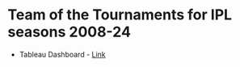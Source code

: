 # Team of the Tournaments for IPL seasons 2008-24

* Tableau Dashboard - [Link](https://public.tableau.com/shared/8BKKN7M2Z?:display_count=n&:origin=viz_share_link)
